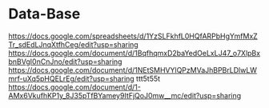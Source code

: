 # Data-Base
https://docs.google.com/spreadsheets/d/1YzSLFkhfL0HQfARPbHgYmfMxZTr_sdEdLJnqXtfhCeg/edit?usp=sharing
https://docs.google.com/document/d/1BqfhqmxD2baYedOeLxLJ47_o7XlpBxbnBVgI0nCnJno/edit?usp=sharing
https://docs.google.com/document/d/1NEtSMHVYlQPzMVaJhBPBrLDlwLWmrf-uXq5pHQELrEg/edit?usp=sharing
                                                 ttt5t55t
https://docs.google.com/document/d/1-AMx6VkufhKP1y_8J35pTfBYamey9ItFjQoJ0mw__mc/edit?usp=sharing
